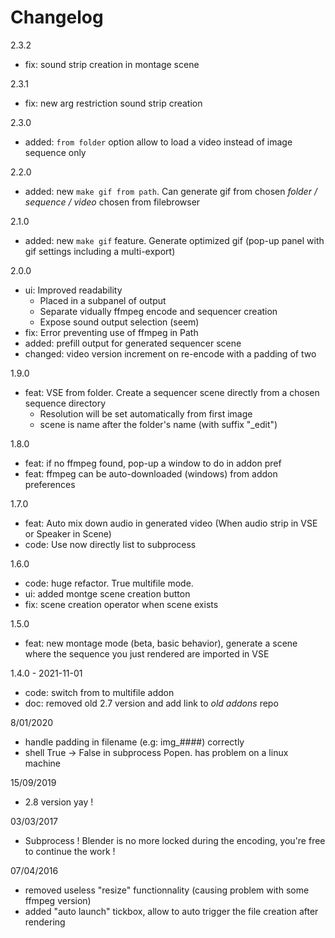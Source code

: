 # Changelog

2.3.2

- fix: sound strip creation in montage scene

2.3.1

- fix: new arg restriction sound strip creation

2.3.0

- added: `from folder` option allow to load a video instead of image sequence only

2.2.0

- added: new `make gif from path`. Can generate gif from chosen _folder / sequence / video_ chosen from filebrowser

2.1.0

- added: new `make gif` feature. Generate optimized gif (pop-up panel with gif settings including a multi-export)

2.0.0

- ui: Improved readability
  - Placed in a subpanel of output
  - Separate vidually ffmpeg encode and sequencer creation
  - Expose sound output selection (seem)
- fix: Error preventing use of ffmpeg in Path
- added: prefill output for generated sequencer scene
- changed: video version increment on re-encode with a padding of two

1.9.0

- feat: VSE from folder. Create a sequencer scene directly from a chosen sequence directory
  - Resolution will be set automatically from first image
  - scene is name after the folder's name (with suffix "_edit")

1.8.0

- feat: if no ffmpeg found, pop-up a window to do in addon pref
- feat: ffmpeg can be auto-downloaded (windows) from addon preferences

1.7.0

- feat: Auto mix down audio in generated video (When audio strip in VSE or Speaker in Scene)
- code: Use now directly list to subprocess

1.6.0

- code: huge refactor. True multifile mode.
- ui: added montge scene creation button
- fix: scene creation operator when scene exists

1.5.0

- feat: new montage mode (beta, basic behavior), generate a scene where the sequence you just rendered are imported in VSE

1.4.0 - 2021-11-01

- code: switch from to multifile addon
- doc: removed old 2.7 version and add link to _old addons_ repo

8/01/2020

- handle padding in filename (e.g: img_####) correctly
- shell True -> False in subprocess Popen. has problem on a linux machine

15/09/2019

- 2.8 version yay !

03/03/2017

- Subprocess !  Blender is no more locked during the encoding, you're free to continue the work !

07/04/2016

- removed useless "resize" functionnality (causing problem with some ffmpeg version)
- added "auto launch" tickbox, allow to auto trigger the file creation after rendering